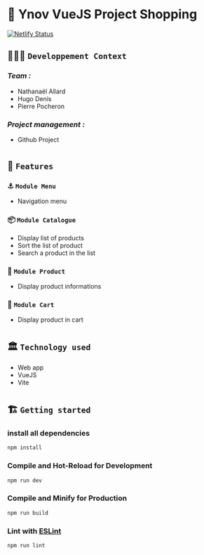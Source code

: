 # 🚀 Ynov VueJS Project Shopping

[![Netlify Status](https://api.netlify.com/api/v1/badges/e5388c0b-d7bb-4275-a5b4-ca406cc6bb2f/deploy-status)](https://vuejs-project-shopping.netlify.app/)

## 🧑🏽‍💻 `Developpement Context`

### _Team :_

- Nathanaël Allard
- Hugo Denis
- Pierre Pocheron

### _Project management :_

- Github Project

#

## 🧱 `Features`

### ⚓️ `Module Menu`

- Navigation menu

### 📦 `Module Catalogue`

- Display list of products
- Sort the list of product
- Search a product in the list

### 👕 `Module Product`

- Display product informations

### 🛒 `Module Cart`

- Display product in cart

#

## 🏛️ `Technology used`

- Web app
- VueJS
- Vite

#

## 🏗️ `Getting started`

### install all dependencies

```sh
npm install
```

### Compile and Hot-Reload for Development

```sh
npm run dev
```

### Compile and Minify for Production

```sh
npm run build
```

### Lint with [ESLint](https://eslint.org/)

```sh
npm run lint
```
